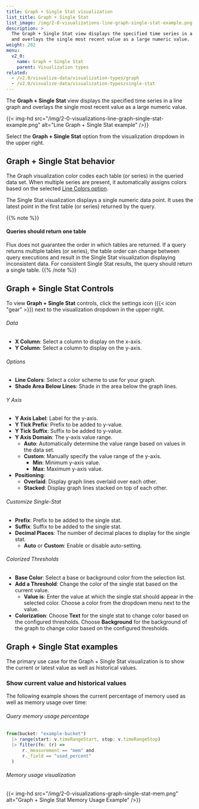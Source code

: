 ```yaml
---
title: Graph + Single Stat visualization
list_title: Graph + Single Stat
list_image: /img/2-0-visualizations-line-graph-single-stat-example.png
description: >
  The Graph + Single Stat view displays the specified time series in a line graph
  and overlays the single most recent value as a large numeric value.
weight: 202
menu:
  v2_0:
    name: Graph + Single Stat
    parent: Visualization types
related:
  - /v2.0/visualize-data/visualization-types/graph
  - /v2.0/visualize-data/visualization-types/single-stat
---
```


The **Graph + Single Stat** view displays the specified time series in a line graph
and overlays the single most recent value as a large numeric value.

{{< img-hd src="/img/2-0-visualizations-line-graph-single-stat-example.png" alt="Line Graph + Single Stat example" />}}

Select the **Graph + Single Stat** option from the visualization dropdown in the upper right.

## Graph + Single Stat behavior
The Graph visualization color codes each table (or series) in the queried data set.
When multiple series are present, it automatically assigns colors based on the selected [Line Colors option](#options).

The Single Stat visualization displays a single numeric data point.
It uses the latest point in the first table (or series) returned by the query.

{{% note %}}
#### Queries should return one table
Flux does not guarantee the order in which tables are returned.
If a query returns multiple tables (or series), the table order can change between query executions
and result in the Single Stat visualization displaying inconsistent data.
For consistent Single Stat results, the query should return a single table.
{{% /note %}}

## Graph + Single Stat Controls
To view **Graph + Single Stat** controls, click the settings icon ({{< icon "gear" >}})
next to the visualization dropdown in the upper right.

###### Data
- **X Column**: Select a column to display on the x-axis.
- **Y Column**: Select a column to display on the y-axis.

###### Options
- **Line Colors**: Select a color scheme to use for your graph.
- **Shade Area Below Lines**: Shade in the area below the graph lines.

###### Y Axis
- **Y Axis Label**: Label for the y-axis.
- **Y Tick Prefix**: Prefix to be added to y-value.
- **Y Tick Suffix**: Suffix to be added to y-value.
- **Y Axis Domain**: The y-axis value range.
  - **Auto**: Automatically determine the value range based on values in the data set.
  - **Custom**: Manually specify the value range of the y-axis.
      - **Min**: Minimum y-axis value.
      - **Max**: Maximum y-axis value.
- **Positioning**:
  - **Overlaid**: Display graph lines overlaid over each other.
  - **Stacked**: Display graph lines stacked on top of each other.

###### Customize Single-Stat  
- **Prefix**: Prefix to be added to the single stat.
- **Suffix**: Suffix to be added to the single stat.
- **Decimal Places**: The number of decimal places to display for the single stat.
  - **Auto** or **Custom**: Enable or disable auto-setting.

###### Colorized Thresholds
- **Base Color**: Select a base or background color from the selection list.
- **Add a Threshold**: Change the color of the single stat based on the current value.
  - **Value is**: Enter the value at which the single stat should appear in the selected color.
    Choose a color from the dropdown menu next to the value.
- **Colorization**: Choose **Text** for the single stat to change color based on the configured thresholds.
  Choose **Background** for the background of the graph to change color based on the configured thresholds.

## Graph + Single Stat examples
The primary use case for the Graph + Single Stat visualization is to show the current or latest
value as well as historical values.

### Show current value and historical values
The following example shows the current percentage of memory used as well as memory usage over time:

###### Query memory usage percentage
```js
from(bucket: "example-bucket")
  |> range(start: v.timeRangeStart, stop: v.timeRangeStop)
  |> filter(fn: (r) =>
      r._measurement == "mem" and
      r._field == "used_percent"
  )
```
###### Memory usage visualization
{{< img-hd src="/img/2-0-visualizations-graph-single-stat-mem.png" alt="Graph + Single Stat Memory Usage Example" />}}
